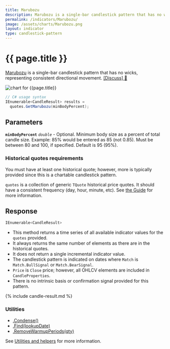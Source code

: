```yaml
---
title: Marubozu
description: Marubozu is a single-bar candlestick pattern that has no wicks, representing consistent directional movement.
permalink: /indicators/Marubozu/
image: /assets/charts/Marubozu.png
layout: indicator
type: candlestick-pattern
---
```


# {{ page.title }}

[Marubozu](https://en.wikipedia.org/wiki/Marubozu) is a single-bar candlestick pattern that has no wicks, representing consistent directional movement.
[[Discuss] &#128172;]({{site.github.repository_url}}/discussions/512 "Community discussion about this indicator")

![chart for {{page.title}}]({{site.baseurl}}{{page.image}})

```csharp
// C# usage syntax
IEnumerable<CandleResult> results =
  quotes.GetMarubozu(minBodyPercent);
```

## Parameters

**`minBodyPercent`** _`double`_ - Optional.  Minimum body size as a percent of total candle size.  Example: 85% would be entered as 85 (not 0.85).  Must be between 80 and 100, if specified.  Default is 95 (95%).

### Historical quotes requirements

You must have at least one historical quote; however, more is typically provided since this is a chartable candlestick pattern.

`quotes` is a collection of generic `TQuote` historical price quotes.  It should have a consistent frequency (day, hour, minute, etc).  See [the Guide]({{site.baseurl}}/guide/#historical-quotes) for more information.

## Response

```csharp
IEnumerable<CandleResult>
```

- This method returns a time series of all available indicator values for the `quotes` provided.
- It always returns the same number of elements as there are in the historical quotes.
- It does not return a single incremental indicator value.
- The candlestick pattern is indicated on dates where `Match` is `Match.BullSignal` or `Match.BearSignal`.
- `Price` is `Close` price; however, all OHLCV elements are included in `CandleProperties`.
- There is no intrinsic basis or confirmation signal provided for this pattern.

{% include candle-result.md %}

### Utilities

- [.Condense()]({{site.baseurl}}/utilities#condense)
- [.Find(lookupDate)]({{site.baseurl}}/utilities#find-indicator-result-by-date)
- [.RemoveWarmupPeriods(qty)]({{site.baseurl}}/utilities#remove-warmup-periods)

See [Utilities and helpers]({{site.baseurl}}/utilities#utilities-for-indicator-results) for more information.
